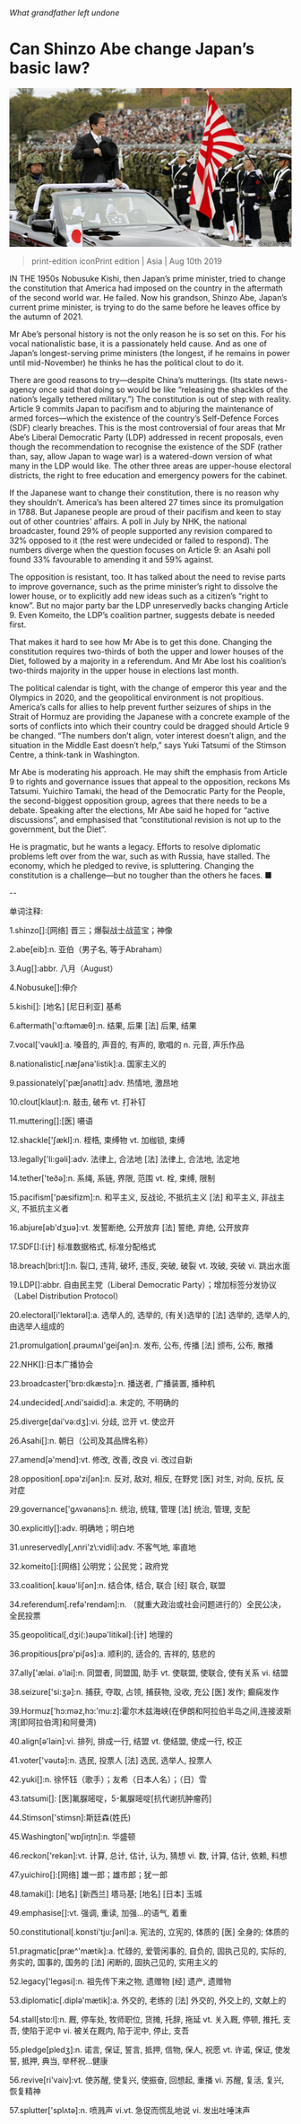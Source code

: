 ###### What grandfather left undone

# Can Shinzo Abe change Japan’s basic law? 

![image](images/20190810_ASP002.jpg) 

> print-edition iconPrint edition | Asia | Aug 10th 2019 

IN THE 1950s Nobusuke Kishi, then Japan’s prime minister, tried to change the constitution that America had imposed on the country in the aftermath of the second world war. He failed. Now his grandson, Shinzo Abe, Japan’s current prime minister, is trying to do the same before he leaves office by the autumn of 2021. 

Mr Abe’s personal history is not the only reason he is so set on this. For his vocal nationalistic base, it is a passionately held cause. And as one of Japan’s longest-serving prime ministers (the longest, if he remains in power until mid-November) he thinks he has the political clout to do it. 

There are good reasons to try—despite China’s mutterings. (Its state news-agency once said that doing so would be like “releasing the shackles of the nation’s legally tethered military.”) The constitution is out of step with reality. Article 9 commits Japan to pacifism and to abjuring the maintenance of armed forces—which the existence of the country’s Self-Defence Forces (SDF) clearly breaches. This is the most controversial of four areas that Mr Abe’s Liberal Democratic Party (LDP) addressed in recent proposals, even though the recommendation to recognise the existence of the SDF (rather than, say, allow Japan to wage war) is a watered-down version of what many in the LDP would like. The other three areas are upper-house electoral districts, the right to free education and emergency powers for the cabinet. 

If the Japanese want to change their constitution, there is no reason why they shouldn’t. America’s has been altered 27 times since its promulgation in 1788. But Japanese people are proud of their pacifism and keen to stay out of other countries’ affairs. A poll in July by NHK, the national broadcaster, found 29% of people supported any revision compared to 32% opposed to it (the rest were undecided or failed to respond). The numbers diverge when the question focuses on Article 9: an Asahi poll found 33% favourable to amending it and 59% against. 

The opposition is resistant, too. It has talked about the need to revise parts to improve governance, such as the prime minister’s right to dissolve the lower house, or to explicitly add new ideas such as a citizen’s “right to know”. But no major party bar the LDP unreservedly backs changing Article 9. Even Komeito, the LDP’s coalition partner, suggests debate is needed first. 

That makes it hard to see how Mr Abe is to get this done. Changing the constitution requires two-thirds of both the upper and lower houses of the Diet, followed by a majority in a referendum. And Mr Abe lost his coalition’s two-thirds majority in the upper house in elections last month. 

The political calendar is tight, with the change of emperor this year and the Olympics in 2020, and the geopolitical environment is not propitious. America’s calls for allies to help prevent further seizures of ships in the Strait of Hormuz are providing the Japanese with a concrete example of the sorts of conflicts into which their country could be dragged should Article 9 be changed. “The numbers don’t align, voter interest doesn’t align, and the situation in the Middle East doesn’t help,” says Yuki Tatsumi of the Stimson Centre, a think-tank in Washington. 

Mr Abe is moderating his approach. He may shift the emphasis from Article 9 to rights and governance issues that appeal to the opposition, reckons Ms Tatsumi. Yuichiro Tamaki, the head of the Democratic Party for the People, the second-biggest opposition group, agrees that there needs to be a debate. Speaking after the elections, Mr Abe said he hoped for “active discussions”, and emphasised that “constitutional revision is not up to the government, but the Diet”. 

He is pragmatic, but he wants a legacy. Efforts to resolve diplomatic problems left over from the war, such as with Russia, have stalled. The economy, which he pledged to revive, is spluttering. Changing the constitution is a challenge—but no tougher than the others he faces. ■ 

-- 

 单词注释:

1.shinzo[]:[网络] 晋三；爆裂战士战蓝宝；神像 

2.abe[eib]:n. 亚伯（男子名, 等于Abraham） 

3.Aug[]:abbr. 八月（August） 

4.Nobusuke[]:伸介 

5.kishi[]: [地名] [尼日利亚] 基希 

6.aftermath['ɑ:ftәmæθ]:n. 结果, 后果 [法] 后果, 结果 

7.vocal['vәukl]:a. 嗓音的, 声音的, 有声的, 歌唱的 n. 元音, 声乐作品 

8.nationalistic[.næʃәnә'listik]:a. 国家主义的 

9.passionately['pæʃənətlɪ]:adv. 热情地, 激昂地 

10.clout[klaut]:n. 敲击, 破布 vt. 打补钉 

11.muttering[]:[医] 嗫语 

12.shackle['ʃækl]:n. 桎梏, 束缚物 vt. 加枷锁, 束缚 

13.legally['li:gәli]:adv. 法律上, 合法地 [法] 法律上, 合法地, 法定地 

14.tether['teðә]:n. 系绳, 系链, 界限, 范围 vt. 栓, 束缚, 限制 

15.pacifism['pæsifizm]:n. 和平主义, 反战论, 不抵抗主义 [法] 和平主义, 非战主义, 不抵抗主义者 

16.abjure[әb'dʒuә]:vt. 发誓断绝, 公开放弃 [法] 誓绝, 弃绝, 公开放弃 

17.SDF[]:[计] 标准数据格式, 标准分配格式 

18.breach[bri:tʃ]:n. 裂口, 违背, 破坏, 违反, 突破, 破裂 vt. 攻破, 突破 vi. 跳出水面 

19.LDP[]:abbr. 自由民主党（Liberal Democratic Party）；增加标签分发协议（Label Distribution Protocol） 

20.electoral[i'lektәrәl]:a. 选举人的, 选举的, (有关)选举的 [法] 选举的, 选举人的, 由选举人组成的 

21.promulgation[.prәumʌl'geiʃәn]:n. 发布, 公布, 传播 [法] 颁布, 公布, 散播 

22.NHK[]:日本广播协会 

23.broadcaster['brɒ:dkæstә]:n. 播送者, 广播装置, 播种机 

24.undecided[.ʌndi'saidid]:a. 未定的, 不明确的 

25.diverge[dai'vә:dʒ]:vi. 分歧, 岔开 vt. 使岔开 

26.Asahi[]:n. 朝日（公司及其品牌名称） 

27.amend[ә'mend]:vt. 修改, 改善, 改良 vi. 改过自新 

28.opposition[.ɒpә'ziʃәn]:n. 反对, 敌对, 相反, 在野党 [医] 对生, 对向, 反抗, 反对症 

29.governance['gʌvәnәns]:n. 统治, 统辖, 管理 [法] 统治, 管理, 支配 

30.explicitly[]:adv. 明确地；明白地 

31.unreservedly[,ʌnri'z\\:vidli]:adv. 不客气地, 率直地 

32.komeito[]:[网络] 公明党；公民党；政府党 

33.coalition[.kәuә'liʃәn]:n. 结合体, 结合, 联合 [经] 联合, 联盟 

34.referendum[.refә'rendәm]:n. （就重大政治或社会问题进行的）全民公决，全民投票 

35.geopolitical[,dʒi(:)әupә'litikәl]:[计] 地理的 

36.propitious[prә'piʃәs]:a. 顺利的, 适合的, 吉祥的, 慈悲的 

37.ally['ælai. ә'lai]:n. 同盟者, 同盟国, 助手 vt. 使联盟, 使联合, 使有关系 vi. 结盟 

38.seizure['si:ʒә]:n. 捕获, 夺取, 占领, 捕获物, 没收, 充公 [医] 发作; 癫痫发作 

39.Hormuz['hɔ:mәz,hɔ:'mu:z]:霍尔木兹海峡(在伊朗和阿拉伯半岛之间,连接波斯湾[即阿拉伯湾]和阿曼湾) 

40.align[ә'lain]:vi. 排列, 排成一行, 结盟 vt. 使结盟, 使成一行, 校正 

41.voter['vәutә]:n. 选民, 投票人 [法] 选民, 选举人, 投票人 

42.yuki[]:n. 徐怀钰（歌手）；友希（日本人名）；（日）雪 

43.tatsumi[]: [医]氟脲嘧啶，5-氟脲嘧啶[抗代谢抗肿瘤药] 

44.Stimson['stimsn]:斯廷森(姓氏) 

45.Washington['wɒʃiŋtn]:n. 华盛顿 

46.reckon['rekәn]:vt. 计算, 总计, 估计, 认为, 猜想 vi. 数, 计算, 估计, 依赖, 料想 

47.yuichiro[]:[网络] 雄一郎；雄市郎；犹一郎 

48.tamaki[]: [地名] [新西兰] 塔马基; [地名] [日本] 玉城 

49.emphasise[]:vt. 强调, 重读, 加强...的语气, 着重 

50.constitutional[.kɒnsti'tju:ʃәnl]:a. 宪法的, 立宪的, 体质的 [医] 全身的; 体质的 

51.pragmatic[præ^'mætik]:a. 忙碌的, 爱管闲事的, 自负的, 固执己见的, 实际的, 务实的, 国事的, 国务的 [法] 闲断的, 固执己见的, 实用主义的 

52.legacy['legәsi]:n. 祖先传下来之物, 遗赠物 [经] 遗产, 遗赠物 

53.diplomatic[.diplә'mætik]:a. 外交的, 老练的 [法] 外交的, 外交上的, 文献上的 

54.stall[stɒ:l]:n. 厩, 停车处, 牧师职位, 货摊, 托辞, 拖延 vt. 关入厩, 停顿, 推托, 支吾, 使陷于泥中 vi. 被关在厩内, 陷于泥中, 停止, 支吾 

55.pledge[pledʒ]:n. 诺言, 保证, 誓言, 抵押, 信物, 保人, 祝愿 vt. 许诺, 保证, 使发誓, 抵押, 典当, 举杯祝...健康 

56.revive[ri'vaiv]:vt. 使苏醒, 使复兴, 使振奋, 回想起, 重播 vi. 苏醒, 复活, 复兴, 恢复精神 

57.splutter['splʌtә]:n. 喷溅声 vi.vt. 急促而慌乱地说 vi. 发出吐唾沫声 

